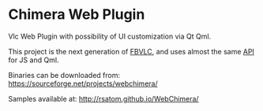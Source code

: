 Chimera Web Plugin
==========

Vlc Web Plugin with possibility of UI customization via Qt Qml.

This project is the next generation of [FBVLC](https://github.com/RSATom/fbvlc), and uses almost the same [API](http://code.google.com/p/fbvlc/wiki/FBVLC_API) for JS and Qml.

Binaries can be downloaded from: https://sourceforge.net/projects/webchimera/

Samples available at: http://rsatom.github.io/WebChimera/
